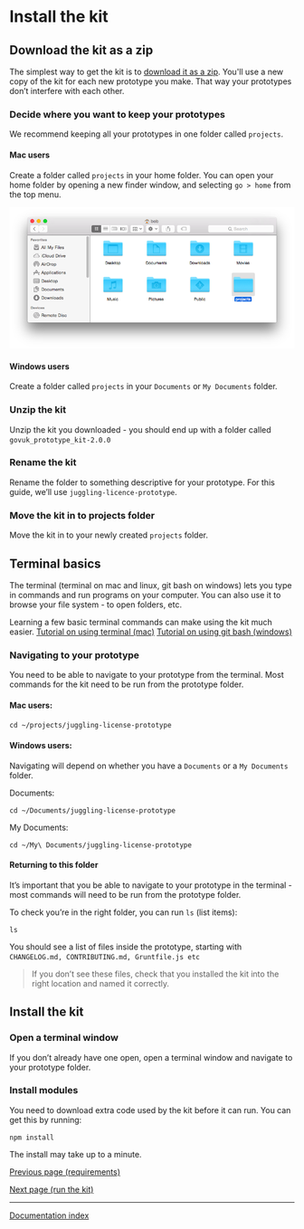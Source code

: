 # Install the kit

## Download the kit as a zip

The simplest way to get the kit is to [download it as a zip](https://github.com/alphagov/govuk_prototype_kit/archive/v2.0.0.zip). You'll use a new copy of the kit for each new prototype you make. That way your prototypes don’t interfere with each other.

### Decide where you want to keep your prototypes

We recommend keeping all your prototypes in one folder called `projects`.

#### Mac users

Create a folder called `projects` in your home folder. You can open your home folder by opening a new finder window, and selecting `go > home` from the top menu.

![Screenshot of a 'projects' folder in the mac home folder](../assets/images/mac-home-folder-projects.png)

#### Windows users

Create a folder called `projects` in your `Documents` or `My Documents` folder.

### Unzip the kit

Unzip the kit you downloaded - you should end up with a folder called `govuk_prototype_kit-2.0.0`

### Rename the kit

Rename the folder to something descriptive for your prototype. For this guide, we’ll use `juggling-licence-prototype`.

### Move the kit in to projects folder

Move the kit in to your newly created `projects` folder.

## Terminal basics

The terminal (terminal on mac and linux, git bash on windows) lets you type in commands and run programs on your computer. You can also use it to browse your file system - to open folders, etc.

Learning a few basic terminal commands can make using the kit much easier.
[Tutorial on using terminal (mac)](http://mac.appstorm.net/how-to/utilities-how-to/how-to-use-terminal-the-basics/)
[Tutorial on using git bash (windows)](https://openhatch.org/missions/windows-setup/open-git-bash-prompt)

### Navigating to your prototype

You need to be able to navigate to your prototype from the terminal. Most commands for the kit need to be run from the prototype folder.

#### Mac users:
```
cd ~/projects/juggling-license-prototype
```

#### Windows users:

Navigating will depend on whether you have a `Documents` or a `My Documents` folder.

Documents:
```
cd ~/Documents/juggling-license-prototype
```
My Documents:
```
cd ~/My\ Documents/juggling-license-prototype
```

#### Returning to this folder

It’s important that you be able to navigate to your prototype in the terminal - most commands will need to be run from the prototype folder.

To check you’re in the right folder, you can run `ls` (list items):
```
ls
```
You should see a list of files inside the prototype, starting with `CHANGELOG.md, CONTRIBUTING.md, Gruntfile.js etc`

> If you don’t see these files, check that you installed the kit into the right location and named it correctly.

## Install the kit

### Open a terminal window

If you don’t already have one open, open a terminal window and navigate to your prototype folder.

### Install modules

You need to download extra code used by the kit before it can run. You can get this by running:
```
npm install
```
The install may take up to a minute.


[Previous page (requirements)](requirements.md)

[Next page (run the kit)](run-the-kit.md)

---
[Documentation index](../README.md)